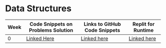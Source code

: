 # Data Structures 

| Week | Code Snippets on Problems Solution | Links to GitHub Code Snippets | Replit for Runtime| 
| ----- | ----- | ----- | ----- |
|     0|[Linked Here](https://github.com/ArnavPalkhiwala/APCSA-Tri3-Individual/tree/gh-pages)| [Linked here](https://github.com/ArnavPalkhiwala/APCSA-Tri3-Individual/blob/main/Main.java)| [Linked here](https://replit.com/github/ArnavPalkhiwala/APCSATri3)
